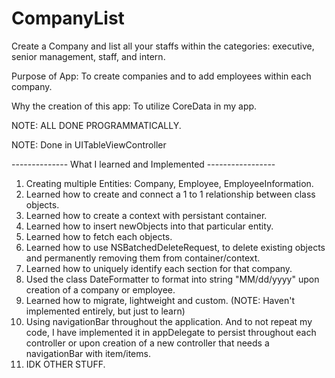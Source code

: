 # CompanyList
Create a Company and list all your staffs within the categories: executive, senior management, staff, and intern.

Purpose of App: To create companies and to add employees within each company. 

Why the creation of this app: To utilize CoreData in my app.  

NOTE: ALL DONE PROGRAMMATICALLY.

NOTE: Done in UITableViewController

-------------- What I learned and Implemented -----------------  

1. Creating multiple Entities: Company, Employee, EmployeeInformation. 
2. Learned how to create and connect a 1 to 1 relationship between class objects. 
3. Learned how to create a context with persistant container. 
4. Learned how to insert newObjects into that particular entity.
5. Learned how to fetch each objects. 
5. Learned how to use NSBatchedDeleteRequest, to delete existing objects and permanently removing them from container/context. 
6. Learned how to uniquely identify each section for that company. 
7. Used the class DateFormatter to format into string "MM/dd/yyyy" upon creation of a company or employee.
8. Learned how to migrate, lightweight and custom. (NOTE: Haven't implemented entirely, but just to learn) 
9. Using navigationBar throughout the application. And to not repeat my code, I have implemented it in appDelegate to persist throughout each controller or upon creation of a new controller that needs a navigationBar with item/items.
10. IDK OTHER STUFF. 
